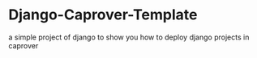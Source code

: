 # Django-Caprover-Template
 a simple project of django to show you how to deploy django projects in caprover
